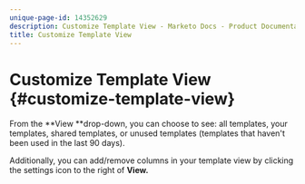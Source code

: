 ```yaml
---
unique-page-id: 14352629
description: Customize Template View - Marketo Docs - Product Documentation
title: Customize Template View
---
```


# Customize Template View {#customize-template-view}

From the **View **drop-down, you can choose to see: all templates, your templates, shared templates, or unused templates (templates that haven't been used in the last 90 days).

Additionally, you can add/remove columns in your template view by clicking the settings icon to the right of **View.**

